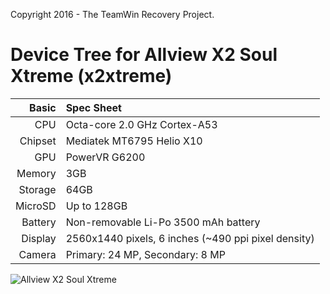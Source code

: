 Copyright 2016 - The TeamWin Recovery Project.

Device Tree for Allview X2 Soul Xtreme (x2xtreme)
=================================================

Basic   | Spec Sheet
-------:|:-------------------------
CPU     | Octa-core 2.0 GHz Cortex-A53
Chipset | Mediatek MT6795 Helio X10
GPU     | PowerVR G6200
Memory  | 3GB 
Storage | 64GB
MicroSD | Up to 128GB
Battery | Non-removable Li-Po 3500 mAh battery
Display | 2560x1440 pixels, 6 inches (~490 ppi pixel density)
Camera  | Primary: 24 MP, Secondary: 8 MP

![Allview X2 Soul Xtreme](http://cdn2.gsmarena.com/vv/pics/allview/allview-x2-extr.jpg "Allview X2 Soul Xtreme")
